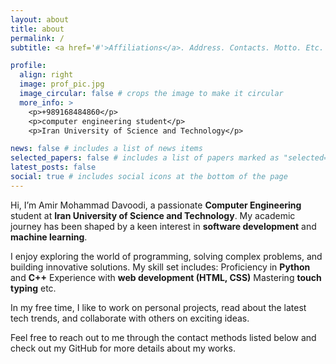 ```yaml
---
layout: about
title: about
permalink: /
subtitle: <a href='#'>Affiliations</a>. Address. Contacts. Motto. Etc.

profile:
  align: right
  image: prof_pic.jpg
  image_circular: false # crops the image to make it circular
  more_info: >
    <p>+989168484860</p>
    <p>computer engineering student</p>
    <p>Iran University of Science and Technology</p>

news: false # includes a list of news items
selected_papers: false # includes a list of papers marked as "selected={true}"
latest_posts: false
social: true # includes social icons at the bottom of the page
---
```


Hi, I’m Amir Mohammad Davoodi, a passionate **Computer Engineering** student at **Iran University of Science and Technology**. My academic journey has been shaped by a keen interest in **software development** and **machine learning**.

I enjoy exploring the world of programming, solving complex problems, and building innovative solutions. My skill set includes:
Proficiency in **Python** and **C++**
Experience with **web development (HTML, CSS)**
Mastering **touch typing**
etc.

In my free time, I like to work on personal projects, read about the latest tech trends, and collaborate with others on exciting ideas.

Feel free to reach out to me through the contact methods listed below and check out my GitHub for more details about my works.


